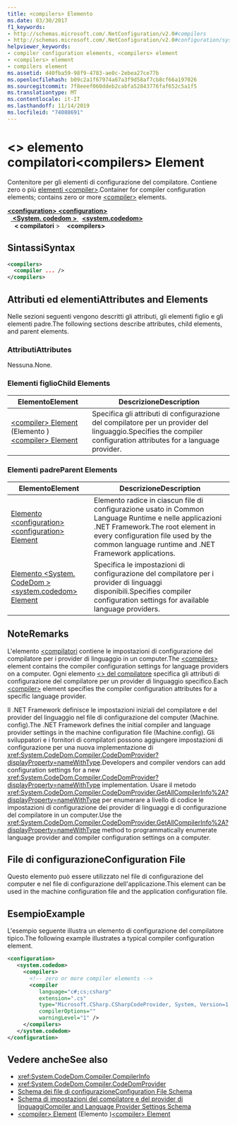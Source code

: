 ```yaml
---
title: <compilers> Elemento
ms.date: 03/30/2017
f1_keywords:
- http://schemas.microsoft.com/.NetConfiguration/v2.0#compilers
- http://schemas.microsoft.com/.NetConfiguration/v2.0#configuration/system.codedom/compilers
helpviewer_keywords:
- compiler configuration elements, <compilers> element
- <compilers> element
- compilers element
ms.assetid: d40fba59-98f9-4783-ae0c-2ebea27ce77b
ms.openlocfilehash: b09c2a1f67974a67a3f9d58af7cb8cf66a197026
ms.sourcegitcommit: 7f8eeef060ddeb2cabfa52843776faf652c5a1f5
ms.translationtype: MT
ms.contentlocale: it-IT
ms.lasthandoff: 11/14/2019
ms.locfileid: "74088691"
---
```

# <a name="compilers-element"></a><span data-ttu-id="2b24f-102">\<> elemento compilatori</span><span class="sxs-lookup"><span data-stu-id="2b24f-102">\<compilers> Element</span></span>
<span data-ttu-id="2b24f-103">Contenitore per gli elementi di configurazione del compilatore. Contiene zero o più [elementi \<compiler>](compiler-element.md).</span><span class="sxs-lookup"><span data-stu-id="2b24f-103">Container for compiler configuration elements; contains zero or more [\<compiler>](compiler-element.md) elements.</span></span>  

<span data-ttu-id="2b24f-104">[ **\<configuration>** ](../configuration-element.md)</span><span class="sxs-lookup"><span data-stu-id="2b24f-104">[**\<configuration>**](../configuration-element.md)</span></span>\
<span data-ttu-id="2b24f-105">&nbsp;&nbsp;[ **\<System. codedom >** ](system-codedom-element.md)</span><span class="sxs-lookup"><span data-stu-id="2b24f-105">&nbsp;&nbsp;[**\<system.codedom>**](system-codedom-element.md)</span></span>\
<span data-ttu-id="2b24f-106">&nbsp;&nbsp;&nbsp; **\<&nbsp;compilatori** ></span><span class="sxs-lookup"><span data-stu-id="2b24f-106">&nbsp;&nbsp;&nbsp;&nbsp;**\<compilers>**</span></span>

## <a name="syntax"></a><span data-ttu-id="2b24f-107">Sintassi</span><span class="sxs-lookup"><span data-stu-id="2b24f-107">Syntax</span></span>  
  
```xml  
<compilers>  
  <compiler ... />  
</compilers>  
```  
  
## <a name="attributes-and-elements"></a><span data-ttu-id="2b24f-108">Attributi ed elementi</span><span class="sxs-lookup"><span data-stu-id="2b24f-108">Attributes and Elements</span></span>  
 <span data-ttu-id="2b24f-109">Nelle sezioni seguenti vengono descritti gli attributi, gli elementi figlio e gli elementi padre.</span><span class="sxs-lookup"><span data-stu-id="2b24f-109">The following sections describe attributes, child elements, and parent elements.</span></span>  
  
### <a name="attributes"></a><span data-ttu-id="2b24f-110">Attributi</span><span class="sxs-lookup"><span data-stu-id="2b24f-110">Attributes</span></span>  
 <span data-ttu-id="2b24f-111">Nessuna.</span><span class="sxs-lookup"><span data-stu-id="2b24f-111">None.</span></span>  
  
### <a name="child-elements"></a><span data-ttu-id="2b24f-112">Elementi figlio</span><span class="sxs-lookup"><span data-stu-id="2b24f-112">Child Elements</span></span>  
  
|<span data-ttu-id="2b24f-113">Elemento</span><span class="sxs-lookup"><span data-stu-id="2b24f-113">Element</span></span>|<span data-ttu-id="2b24f-114">Descrizione</span><span class="sxs-lookup"><span data-stu-id="2b24f-114">Description</span></span>|  
|-------------|-----------------|  
|<span data-ttu-id="2b24f-115">[\<compiler> Element](compiler-element.md) (Elemento <compiler>)</span><span class="sxs-lookup"><span data-stu-id="2b24f-115">[\<compiler> Element](compiler-element.md)</span></span>|<span data-ttu-id="2b24f-116">Specifica gli attributi di configurazione del compilatore per un provider del linguaggio.</span><span class="sxs-lookup"><span data-stu-id="2b24f-116">Specifies the compiler configuration attributes for a language provider.</span></span>|  
  
### <a name="parent-elements"></a><span data-ttu-id="2b24f-117">Elementi padre</span><span class="sxs-lookup"><span data-stu-id="2b24f-117">Parent Elements</span></span>  
  
|<span data-ttu-id="2b24f-118">Elemento</span><span class="sxs-lookup"><span data-stu-id="2b24f-118">Element</span></span>|<span data-ttu-id="2b24f-119">Descrizione</span><span class="sxs-lookup"><span data-stu-id="2b24f-119">Description</span></span>|  
|-------------|-----------------|  
|[<span data-ttu-id="2b24f-120">Elemento \<configuration></span><span class="sxs-lookup"><span data-stu-id="2b24f-120">\<configuration> Element</span></span>](../configuration-element.md)|<span data-ttu-id="2b24f-121">Elemento radice in ciascun file di configurazione usato in Common Language Runtime e nelle applicazioni .NET Framework.</span><span class="sxs-lookup"><span data-stu-id="2b24f-121">The root element in every configuration file used by the common language runtime and .NET Framework applications.</span></span>|  
|[<span data-ttu-id="2b24f-122">Elemento \<System. CodeDom ></span><span class="sxs-lookup"><span data-stu-id="2b24f-122">\<system.codedom> Element</span></span>](system-codedom-element.md)|<span data-ttu-id="2b24f-123">Specifica le impostazioni di configurazione del compilatore per i provider di linguaggi disponibili.</span><span class="sxs-lookup"><span data-stu-id="2b24f-123">Specifies compiler configuration settings for available language providers.</span></span>|  
  
## <a name="remarks"></a><span data-ttu-id="2b24f-124">Note</span><span class="sxs-lookup"><span data-stu-id="2b24f-124">Remarks</span></span>  
 <span data-ttu-id="2b24f-125">L'elemento [\<compilatori](compilers-element.md) contiene le impostazioni di configurazione del compilatore per i provider di linguaggio in un computer.</span><span class="sxs-lookup"><span data-stu-id="2b24f-125">The [\<compilers>](compilers-element.md) element contains the compiler configuration settings for language providers on a computer.</span></span> <span data-ttu-id="2b24f-126">Ogni elemento [\<> del compilatore](compiler-element.md) specifica gli attributi di configurazione del compilatore per un provider di linguaggio specifico.</span><span class="sxs-lookup"><span data-stu-id="2b24f-126">Each [\<compiler>](compiler-element.md) element specifies the compiler configuration attributes for a specific language provider.</span></span>  
  
 <span data-ttu-id="2b24f-127">Il .NET Framework definisce le impostazioni iniziali del compilatore e del provider del linguaggio nel file di configurazione del computer (Machine. config).</span><span class="sxs-lookup"><span data-stu-id="2b24f-127">The .NET Framework defines the initial compiler and language provider settings in the machine configuration file (Machine.config).</span></span> <span data-ttu-id="2b24f-128">Gli sviluppatori e i fornitori di compilatori possono aggiungere impostazioni di configurazione per una nuova implementazione di <xref:System.CodeDom.Compiler.CodeDomProvider?displayProperty=nameWithType>.</span><span class="sxs-lookup"><span data-stu-id="2b24f-128">Developers and compiler vendors can add configuration settings for a new <xref:System.CodeDom.Compiler.CodeDomProvider?displayProperty=nameWithType> implementation.</span></span> <span data-ttu-id="2b24f-129">Usare il metodo <xref:System.CodeDom.Compiler.CodeDomProvider.GetAllCompilerInfo%2A?displayProperty=nameWithType> per enumerare a livello di codice le impostazioni di configurazione dei provider di linguaggi e di configurazione del compilatore in un computer.</span><span class="sxs-lookup"><span data-stu-id="2b24f-129">Use the <xref:System.CodeDom.Compiler.CodeDomProvider.GetAllCompilerInfo%2A?displayProperty=nameWithType> method to programmatically enumerate language provider and compiler configuration settings on a computer.</span></span>  
  
## <a name="configuration-file"></a><span data-ttu-id="2b24f-130">File di configurazione</span><span class="sxs-lookup"><span data-stu-id="2b24f-130">Configuration File</span></span>  
 <span data-ttu-id="2b24f-131">Questo elemento può essere utilizzato nel file di configurazione del computer e nel file di configurazione dell'applicazione.</span><span class="sxs-lookup"><span data-stu-id="2b24f-131">This element can be used in the machine configuration file and the application configuration file.</span></span>  
  
## <a name="example"></a><span data-ttu-id="2b24f-132">Esempio</span><span class="sxs-lookup"><span data-stu-id="2b24f-132">Example</span></span>  
 <span data-ttu-id="2b24f-133">L'esempio seguente illustra un elemento di configurazione del compilatore tipico.</span><span class="sxs-lookup"><span data-stu-id="2b24f-133">The following example illustrates a typical compiler configuration element.</span></span>  
  
```xml  
<configuration>  
   <system.codedom>  
     <compilers>  
       <!-- zero or more compiler elements -->  
       <compiler   
          language="c#;cs;csharp"   
          extension=".cs"  
          type="Microsoft.CSharp.CSharpCodeProvider, System, Version=1.0.5000.0, Culture=neutral, PublicKeyToken=b77a5c561934e089"  
          compilerOptions=""    
          warningLevel="1" />  
     </compilers>  
   </system.codedom>  
</configuration>  
```  
  
## <a name="see-also"></a><span data-ttu-id="2b24f-134">Vedere anche</span><span class="sxs-lookup"><span data-stu-id="2b24f-134">See also</span></span>

- <xref:System.CodeDom.Compiler.CompilerInfo>
- <xref:System.CodeDom.Compiler.CodeDomProvider>
- [<span data-ttu-id="2b24f-135">Schema dei file di configurazione</span><span class="sxs-lookup"><span data-stu-id="2b24f-135">Configuration File Schema</span></span>](../index.md)
- [<span data-ttu-id="2b24f-136">Schema di impostazioni del compilatore e del provider di linguaggi</span><span class="sxs-lookup"><span data-stu-id="2b24f-136">Compiler and Language Provider Settings Schema</span></span>](index.md)
- <span data-ttu-id="2b24f-137">[\<compiler> Element](compiler-element.md) (Elemento <compiler>)</span><span class="sxs-lookup"><span data-stu-id="2b24f-137">[\<compiler> Element](compiler-element.md)</span></span>
